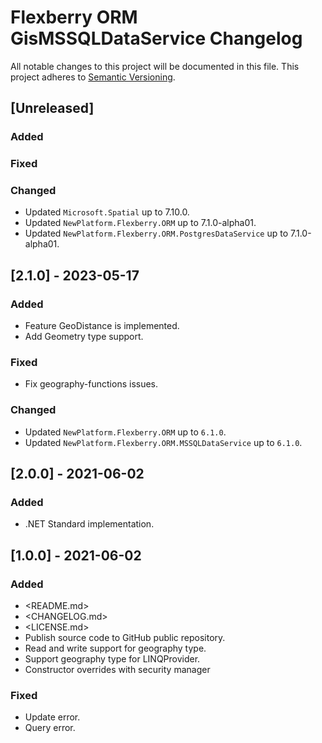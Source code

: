# Flexberry ORM GisMSSQLDataService Changelog
All notable changes to this project will be documented in this file.
This project adheres to [Semantic Versioning](http://semver.org/).

## [Unreleased]
### Added

### Fixed

### Changed
- Updated `Microsoft.Spatial` up to 7.10.0.
- Updated `NewPlatform.Flexberry.ORM` up to 7.1.0-alpha01.
- Updated `NewPlatform.Flexberry.ORM.PostgresDataService` up to 7.1.0-alpha01.

## [2.1.0] - 2023-05-17
### Added
- Feature GeoDistance is implemented.
- Add Geometry type support.

### Fixed
- Fix geography-functions issues.

### Changed
- Updated `NewPlatform.Flexberry.ORM` up to `6.1.0`.
- Updated `NewPlatform.Flexberry.ORM.MSSQLDataService` up to `6.1.0`.


## [2.0.0] - 2021-06-02

### Added

* .NET Standard implementation.

## [1.0.0] - 2021-06-02

### Added

* <README.md>
* <CHANGELOG.md>
* <LICENSE.md>
* Publish source code to GitHub public repository.
* Read and write support for geography type.
* Support geography type for LINQProvider.
* Constructor overrides with security manager

### Fixed

* Update error.
* Query error.
